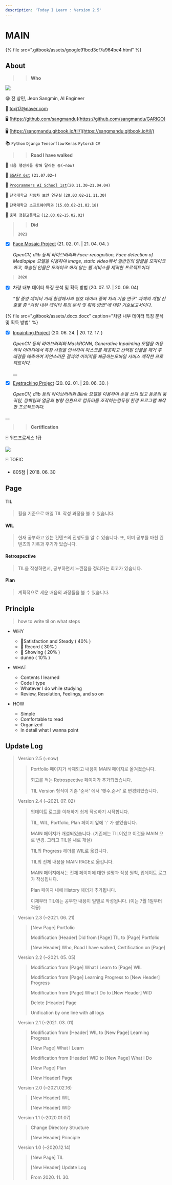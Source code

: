 ```yaml
---
description: 'Today I Learn : Version 2.5'
---
```


# MAIN

{% file src=".gitbook/assets/google91bcd3cf7a964be4.html" %}

## About

> > **Who**

![](.gitbook/assets/image%20%28612%29.png)

😁 전 상민, Jeon Sangmin, AI Engineer

📧 toxj17@naver.com

🖥 [https://github.com/sangmandu](https://github.com/sangmandu/GARIGO)

🖥 [https://sangmandu.gitbook.io/til/](https://sangmandu.gitbook.io/til/)

📚 `Python` `Django` `Tensorflow` `Keras` `Pytorch` `CV` 



> > **Road I have walked**

👟 `다음 행선지를 향해 달리는 중(~now)` 

👟 [`SSAFY 6st`](https://www.ssafy.com/) `(21.07.02~)`

👟 [`Programmers AI School 1st`](https://programmers.co.kr/learn/courses/10821)`(20.11.30~21.04.04)`

👟 `단국대학교 자동차 보안 연구실` `(20.03.02~21.11.30)`

👟 `단국대학교 소프트웨어학과` `(15.03.02~21.02.18)`

👟 `충북 청원고등학교` `(12.03.02~15.02.02)`





> > **Did**
>
> **`2021`**

* [x] [Face Mosaic Project](https://github.com/sangmandu/GARIGO/) \(21. 02. 01. \| 21. 04. 04. \)

  _OpenCV, dlib 등의 라이브러리와 Face-recognition, Face detection of Mediapipe 모델을 이용하여 image, static video에서 일반인의 얼굴을 모자이크 하고, 학습된 인물은 모자이크 하지 않는 웹 서비스를 제작한 프로젝트이다._



> **`2020`**

* [x] 차량 내부 데이터 특징 분석 및 획득 방법 \(20. 07. 17. \| 20. 09. 04\)

  _“탈 중앙 데이터 거래 환경에서의 암호 데이터 중복 처리 기술 연구” 과제의 개발 산출물 중 “차량 내부 데이터 특징 분석 및 획득 방법”에 대한 기술보고서이다._

{% file src=".gitbook/assets/.docx.docx" caption="차량 내부 데이터 특징 분석 및 획득 방법" %}

* [x] [Inpainting Project](https://github.com/sangmandu/4SHARP) \(20. 06. 24. \| 20. 12. 17. \)

  _OpenCV 등의 라이브러리와 MaskRCNN, Generative Inpainting 모델을 이용하여 이미지에서 특정 사람을 인식하여 마스크를 제공하고 선택된 인물을 제거 후 배경을 예측하여 자연스러운 결과의 이미지를 제공하는모바일 서비스 제작한 프로젝트이다._

  \_\_

* [x] [Eyetracking Project](https://github.com/sangmandu/eyetracking) \(20. 02. 01. \| 20. 06. 30. \)

  _OpenCV, dlib 등의 라이브러리와 Blink 모델을 이용하여 손을 쓰지 않고 동공의 움직임, 깜빡임과 얼굴의 방향 전환으로 컴퓨터를 조작하는컴퓨팅 환경 프로그램 제작한 프로젝트이다._

\_\_

> > **Certification**

🃏 워드프로세스 1급

![](.gitbook/assets/image%20%28436%29.png)

🃏 TOEIC

* 805점 \| 2018. 06. 30



## Page 

#### TIL

> 월을 기준으로 매일 TIL 작성 과정을 볼 수 있습니다.

#### WIL

> 현재 공부하고 있는 컨텐츠의 진행도를 알 수 있습니다. 또, 이미 공부를 마친 컨텐츠의 기록과 후기가 있습니다.

#### Retrospective

> TIL을 작성하면서, 공부하면서 느낀점을 정리하는 회고가 있습니다.

#### Plan

> 계획적으로 세운 배움의 과정들을 볼 수 있습니다.



## Principle

> how to write til on what steps

* WHY

  * 🥇Satisfaction and Steady \( 40% \)
  * 🥈 Record \( 30% \)
  * 🥉 Showing \( 20% \)
  *  dunno \( 10% \)

* WHAT

  * Contents I learned
  * Code I type
  * Whatever I do while studying
  * Review,  Resolution, Feelings, and so on

* HOW

  * Simple
  * Comfortable to read
  * Organized
  * In detail what I wanna point 



## Update Log

> Version 2.5 \(~now\)
>
> > Portfolio 페이지가 삭제되고 내용이 MAIN 페이지로 옮겨졌습니다.
> >
> > 회고를 적는 Retrospective 페이지가 추가되었습니다.
> >
> > TIL Version 형식이 기존 '순서' 에서 '햇수.순서' 로 변경되었습니다.
>
> Version 2.4 \(~2021. 07. 02\)
>
> > 업데이트 로그를 이해하기 쉽게 작성하기 시작합니다.
> >
> > TIL, WIL, Portfolio, Plan 페이지 앞에 ':' 가 붙었습니다.
> >
> > MAIN 페이지가 개설되었습니다. \(기존에는 TIL이었고 이것을 MAIN 으로 변경. 그리고 TIL을 새로 개설\)
> >
> > TIL의 Progress  헤더를 WIL로 옮깁니다.
> >
> > TIL의 전체 내용을 MAIN PAGE로 옮깁니다.
> >
> > MAIN 페이지에서는 전체 페이지에 대한 설명과 작성 원칙, 업데이트 로그가 작성됩니다.
> >
> > Plan 페이지 내에 History 헤더가 추가됩니다.
> >
> > 이제부터 TIL에는 공부한 내용이 일별로 작성됩니다. \(이는 7월 1일부터 적용\)

> Version 2.3 \(~2021. 06. 21\)
>
> > \[New Page\] Portfolio
> >
> > Modification \[Header\] Did from \[Page\] TIL to \[Page\] Portfolio
> >
> > \[New Header\] Who, Road I have walked, Certification on \[Page\]
>
> Version 2.2 \(~2021. 05. 05\)
>
> > Modification from \[Page\] What I Learn to \[Page\] WIL
> >
> > Modification from \[Page\] Learning Progress to \[New Header\] Progress
> >
> > Modification from \[Page\] What I Do to \[New Header\] WID
> >
> > Delete \[Header\] Page
> >
> > Unification by one line with all logs
>
> Version 2.1 \(~2021. 03. 01\)
>
> > Modification from \[Header\]  WIL to \[New Page\] Learning Progress
> >
> > \[New Page\] What I Learn
> >
> > Modification from \[Header\] WID to \[New Page\] What I Do
> >
> > \[New Page\] Plan
> >
> > \[New Header\] Page
>
> Version 2.0 \(~2021.02.16\)
>
> > \[New Header\] WIL
> >
> > \[New Header\] WID
>
> Version 1.1 \(~2020.01.07\)
>
> > Change Directory Structure
> >
> > \[New Header\] Principle
>
> Version 1.0 \(~2020.12.14\) 
>
> > \[New Page\] TIL
> >
> > \[New Header\] Update Log
> >
> > From 2020. 11. 30.

